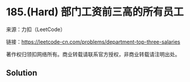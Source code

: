 # 185.(Hard) 部门工资前三高的所有员工



来源：力扣（LeetCode）

链接：https://leetcode-cn.com/problems/department-top-three-salaries 

著作权归领扣网络所有。商业转载请联系官方授权，非商业转载请注明出处。



## Solution 



```sql



```
    